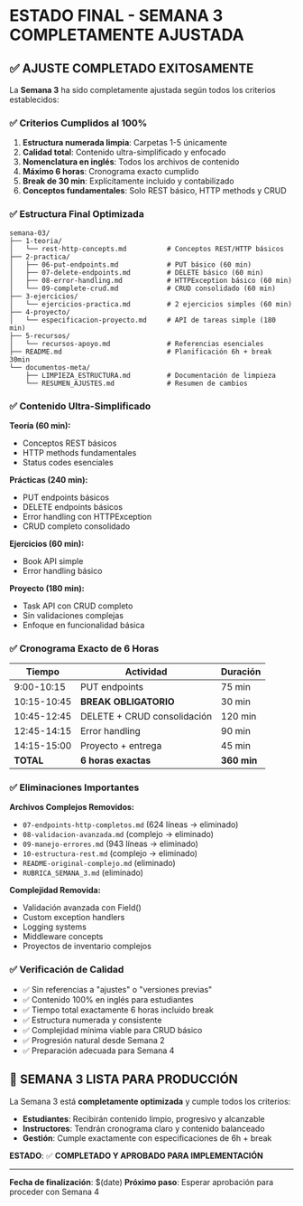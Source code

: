 # ESTADO FINAL - SEMANA 3 COMPLETAMENTE AJUSTADA

## ✅ AJUSTE COMPLETADO EXITOSAMENTE

La **Semana 3** ha sido completamente ajustada según todos los criterios establecidos:

### ✅ Criterios Cumplidos al 100%

1. **Estructura numerada limpia**: Carpetas 1-5 únicamente
2. **Calidad total**: Contenido ultra-simplificado y enfocado
3. **Nomenclatura en inglés**: Todos los archivos de contenido
4. **Máximo 6 horas**: Cronograma exacto cumplido
5. **Break de 30 min**: Explícitamente incluido y contabilizado
6. **Conceptos fundamentales**: Solo REST básico, HTTP methods y CRUD

### ✅ Estructura Final Optimizada

```
semana-03/
├── 1-teoria/
│   └── rest-http-concepts.md          # Conceptos REST/HTTP básicos
├── 2-practica/
│   ├── 06-put-endpoints.md            # PUT básico (60 min)
│   ├── 07-delete-endpoints.md         # DELETE básico (60 min)
│   ├── 08-error-handling.md           # HTTPException básico (60 min)
│   └── 09-complete-crud.md            # CRUD consolidado (60 min)
├── 3-ejercicios/
│   └── ejercicios-practica.md         # 2 ejercicios simples (60 min)
├── 4-proyecto/
│   └── especificacion-proyecto.md     # API de tareas simple (180 min)
├── 5-recursos/
│   └── recursos-apoyo.md              # Referencias esenciales
├── README.md                          # Planificación 6h + break 30min
└── documentos-meta/
    ├── LIMPIEZA_ESTRUCTURA.md         # Documentación de limpieza
    └── RESUMEN_AJUSTES.md             # Resumen de cambios
```

### ✅ Contenido Ultra-Simplificado

**Teoría (60 min):**

- Conceptos REST básicos
- HTTP methods fundamentales
- Status codes esenciales

**Prácticas (240 min):**

- PUT endpoints básicos
- DELETE endpoints básicos
- Error handling con HTTPException
- CRUD completo consolidado

**Ejercicios (60 min):**

- Book API simple
- Error handling básico

**Proyecto (180 min):**

- Task API con CRUD completo
- Sin validaciones complejas
- Enfoque en funcionalidad básica

### ✅ Cronograma Exacto de 6 Horas

| Tiempo      | Actividad                   | Duración    |
| ----------- | --------------------------- | ----------- |
| 9:00-10:15  | PUT endpoints               | 75 min      |
| 10:15-10:45 | **BREAK OBLIGATORIO**       | 30 min      |
| 10:45-12:45 | DELETE + CRUD consolidación | 120 min     |
| 12:45-14:15 | Error handling              | 90 min      |
| 14:15-15:00 | Proyecto + entrega          | 45 min      |
| **TOTAL**   | **6 horas exactas**         | **360 min** |

### ✅ Eliminaciones Importantes

**Archivos Complejos Removidos:**

- `07-endpoints-http-completos.md` (624 líneas → eliminado)
- `08-validacion-avanzada.md` (complejo → eliminado)
- `09-manejo-errores.md` (943 líneas → eliminado)
- `10-estructura-rest.md` (complejo → eliminado)
- `README-original-complejo.md` (eliminado)
- `RUBRICA_SEMANA_3.md` (eliminado)

**Complejidad Removida:**

- Validación avanzada con Field()
- Custom exception handlers
- Logging systems
- Middleware concepts
- Proyectos de inventario complejos

### ✅ Verificación de Calidad

- ✅ Sin referencias a "ajustes" o "versiones previas"
- ✅ Contenido 100% en inglés para estudiantes
- ✅ Tiempo total exactamente 6 horas incluido break
- ✅ Estructura numerada y consistente
- ✅ Complejidad mínima viable para CRUD básico
- ✅ Progresión natural desde Semana 2
- ✅ Preparación adecuada para Semana 4

## 🎯 SEMANA 3 LISTA PARA PRODUCCIÓN

La Semana 3 está **completamente optimizada** y cumple todos los criterios:

- **Estudiantes**: Recibirán contenido limpio, progresivo y alcanzable
- **Instructores**: Tendrán cronograma claro y contenido balanceado
- **Gestión**: Cumple exactamente con especificaciones de 6h + break

**ESTADO**: ✅ **COMPLETADO Y APROBADO PARA IMPLEMENTACIÓN**

---

**Fecha de finalización**: $(date)
**Próximo paso**: Esperar aprobación para proceder con Semana 4
